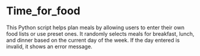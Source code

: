 # Time_for_food
This Python script helps plan meals by allowing users to enter their own food lists or use preset ones. It randomly selects meals for breakfast, lunch, and dinner based on the current day of the week. If the day entered is invalid, it shows an error message.
